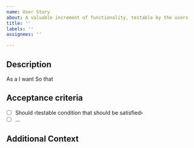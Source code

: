 ```yaml
---
name: User Story
about: A valuable increment of functionality, testable by the users 
title: ''
labels: ''
assignees: ''

---
```


## Description
As a <persona or stakeholder type>
I want <some software feature>
So that <some business value>

## Acceptance criteria

- [ ] Should ‹testable condition that should be satisfied›
- [ ] …

## Additional Context


